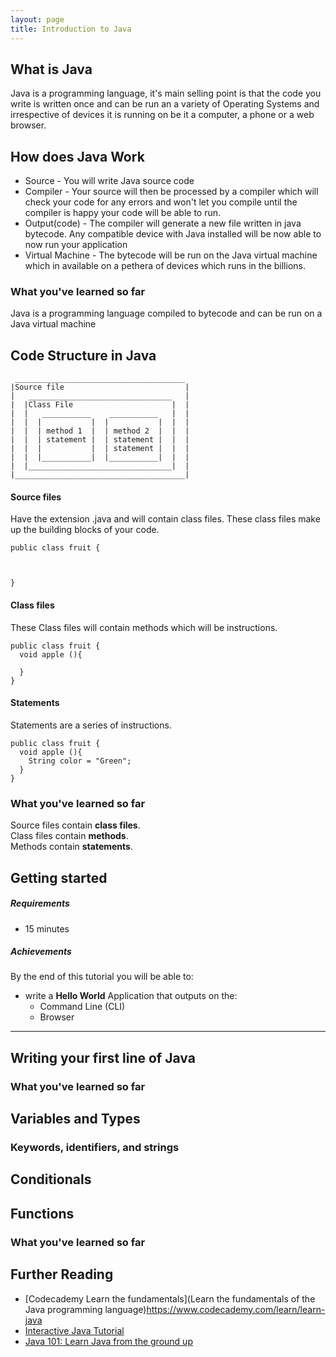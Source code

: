 ```yaml
---
layout: page
title: Introduction to Java
---
```



## What is Java
Java is a programming language, it's main selling point is that the code you write is written once and can be run an a variety of Operating Systems and irrespective of devices it is running on be it a computer, a phone or a web browser.

## How does Java Work
* Source - You will write Java source code
* Compiler - Your source will then be processed by a compiler which will check your code for any errors and won't let you compile until the compiler is happy your code will be able to run.
* Output(code) - The compiler will generate a new file written in java bytecode. Any compatible device with Java installed will be now able to now run your application
* Virtual Machine -  The bytecode will be run on the Java virtual machine which in available on a pethera of devices which runs in the billions.

### What you've learned so far
Java is a programming language compiled to bytecode and can be run on a Java virtual machine

## Code Structure in Java


```
 ______________________________________
|Source file                           |
|   ________________________________   |
|  |Class File                      |  |
|  |   ___________    ___________   |  |
|  |  |           |  |           |  |  |
|  |  | method 1  |  | method 2  |  |  |
|  |  | statement |  | statement |  |  |
|  |  |           |  | statement |  |  |
|  |  |___________|  |___________|  |  |
|  |________________________________|  |
|______________________________________|
```
#### Source files
Have the extension .java and will contain class files. These class files make up the building blocks of your code.
```
public class fruit {



}
```
#### Class files
These Class files will contain methods which will be instructions.
```
public class fruit {
  void apple (){

  }
}
```
#### Statements
Statements are a series of instructions.
```
public class fruit {
  void apple (){
    String color = "Green";
  }
}
```
### What you've learned so far
Source files contain __class files__.  
Class files contain __methods__.  
Methods contain __statements__.

## Getting started
##### Requirements

* 15 minutes

##### Achievements

By the end of this tutorial you will be able to:

* write a **Hello World** Application that outputs on the:
    * Command Line (CLI)
    * Browser

---

## Writing your first line of Java


### What you've learned so far

## Variables and Types

### Keywords, identifiers, and strings

## Conditionals

## Functions

### What you've learned so far

## Further Reading
* [Codecademy Learn the fundamentals](Learn the fundamentals of the Java programming language)https://www.codecademy.com/learn/learn-java
* [Interactive Java Tutorial](http://www.learnjavaonline.org/)
* [Java 101: Learn Java from the ground up](http://www.javaworld.com/article/2076075/learn-java/core-java-learn-java-from-the-ground-up.html)
